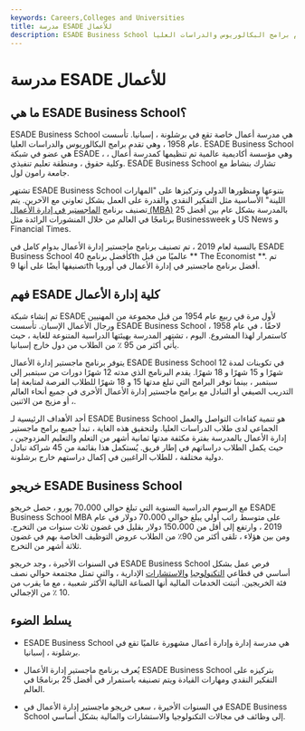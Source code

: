 ```yaml
---
keywords: Careers,Colleges and Universities
title: مدرسة ESADE للأعمال
description: ESADE Business School هي مدرسة أعمال خاصة تقع في برشلونة ، إسبانيا. تأسست عام 1958 ، وهي تقدم برامج البكالوريوس والدراسات العليا.
---
```


# مدرسة ESADE للأعمال
## ما هي ESADE Business School؟

ESADE Business School هي مدرسة أعمال خاصة تقع في برشلونة ، إسبانيا. تأسست عام 1958 ، وهي تقدم برامج البكالوريوس والدراسات العليا. ESADE Business School هي عضو في شبكة ESADE ، وهي مؤسسة أكاديمية عالمية تم تنظيمها كمدرسة أعمال ، وكلية حقوق ، ومنطقة تعليم تنفيذي. ESADE Business School تشارك بنشاط مع جامعة رامون لول.

تشتهر ESADE Business School بتنوعها ومنظورها الدولي وتركيزها على "المهارات اللينة" الأساسية مثل التفكير النقدي والقدرة على العمل بشكل تعاوني مع الآخرين. يتم تصنيف برنامج [الماجستير في إدارة الأعمال (MBA)](/mba) بالمدرسة بشكل عام بين أفضل 25 برنامجًا في العالم من خلال المنشورات الرائدة مثل Businessweek و US News و Financial Times.

بالنسبة لعام 2019 ، تم تصنيف برنامج ماجستير إدارة الأعمال بدوام كامل في ESADE Business School كأفضل برنامج 40th عالميًا من قبل ** The Economist **. تم تصنيفها أيضًا على أنها 9th أفضل برنامج ماجستير في إدارة الأعمال في أوروبا.

## فهم ESADE كلية إدارة الأعمال

تم إنشاء شبكة ESADE لأول مرة في ربيع عام 1954 من قبل مجموعة من المهنيين ورجال الأعمال الإسبان. تأسست ESADE Business School لاحقًا ، في عام 1958 ، كاستمرار لهذا المشروع. اليوم ، تشتهر المدرسة بهيئتها الدراسية المتنوعة للغاية ، حيث يأتي أكثر من 95 ٪ من الطلاب من دول خارج إسبانيا.

يتوفر برنامج ماجستير إدارة الأعمال ESADE Business School في تكوينات لمدة 12 شهرًا و 15 شهرًا و 18 شهرًا. يقدم البرنامج الذي مدته 12 شهرًا دورات من سبتمبر إلى سبتمبر ، بينما توفر البرامج التي تبلغ مدتها 15 و 18 شهرًا للطلاب الفرصة لمتابعة إما التدريب الصيفي أو التبادل مع برامج ماجستير إدارة الأعمال الأخرى في جميع أنحاء العالم ، أو مزيج من الاثنين.

أحد الأهداف الرئيسية لـ ESADE Business School هو تنمية كفاءات التواصل والعمل الجماعي لدى طلاب الدراسات العليا. ولتحقيق هذه الغاية ، تبدأ جميع برامج ماجستير إدارة الأعمال بالمدرسة بفترة مكثفة مدتها ثمانية أشهر من التعلم والتعليم المزدوجين ، حيث يكمل الطلاب دراساتهم في إطار فريق. يُستكمل هذا بقائمة من 45 شراكة تبادل دولية مختلفة ، للطلاب الراغبين في إكمال دراستهم خارج برشلونة.

## خريجو ESADE Business School

مع الرسوم الدراسية السنوية التي تبلغ حوالي 70،000 يورو ، حصل خريجو ESADE Business School MBA على متوسط راتب أولي يبلغ حوالي 70،000 دولار في عام 2019 ، وارتفع إلى أقل من 150،000 دولار بقليل في غضون ثلاث سنوات من التخرج. ومن بين هؤلاء ، تلقى أكثر من 90٪ من الطلاب عروض التوظيف الخاصة بهم في غضون ثلاثة أشهر من التخرج.

في السنوات الأخيرة ، وجد خريجو ESADE Business School فرص عمل بشكل أساسي في قطاعي [التكنولوجيا](/technology_sector) [والاستشارات](/technology_sector) الإدارية ، والتي تمثل مجتمعة حوالي نصف فئة الخريجين. أثبتت الخدمات المالية أنها الصناعة التالية الأكثر شعبية ، مع ما يقرب من 10 ٪ من الإجمالي.

## يسلط الضوء

- ESADE Business School هي مدرسة إدارة وإدارة أعمال مشهورة عالميًا تقع في برشلونة ، إسبانيا.

- يُعرف برنامج ماجستير إدارة الأعمال ESADE Business School بتركيزه على التفكير النقدي ومهارات القيادة ويتم تصنيفه باستمرار في أفضل 25 برنامجًا في العالم.

- في السنوات الأخيرة ، سعى خريجو ماجستير إدارة الأعمال في ESADE Business School إلى وظائف في مجالات التكنولوجيا والاستشارات والمالية بشكل أساسي.

